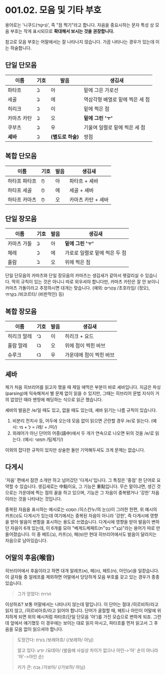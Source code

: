 # 001.02. 모음 및 기타 부호
용어로는 '니쿠드(ניקוד)', 즉 "점 찍기"라고 합니다.
자음을 중요시하는 문자 특성 상 모음 부호는 작게
표시되므로 **확대해서 보시는 것을 권장합니다.**

참고로 모음 부호는 어말에서는 잘 나타나지 않습니다.
가끔 나타나는 경우가 있는데 이는 하술합니다.
## 단일 단모음
| 이름 | 기호 | 발음 | 생김새 |
| - | - | - | - |
| 파타흐 | בַ | 아 | 밑에 그은 가로선 |
| 세골 | בֶ | 에 | 역삼각형 배열로 밑에 찍은 세 점 |
| 히리크 | בִ | 이 | 밑에 찍은 점 |
| 카마츠 카탄 | בָ | 오 | **밑에 그린 'ㅜ'** |
| 쿠부츠 | בֻ | 우 | 기울여 일렬로 밑에 찍은 세 점 |
| **셰바** | בְ | **(별도로 하술)** | 쌍점 |
## 복합 단모음
| 이름 | 기호 | 발음 | 생김새 |
| - | - | - | - |
| 하타프 파타흐 | חֲ | 아 | 파타흐 + 셰바 |
| 하타프 세골 | חֱ | 에 | 세골 + 셰바 |
| 하타프 카마츠 | חֳ | 오 | 카마츠 카탄 + 셰바 |
## 단일 장모음
| 이름 | 기호 | 발음 | 생김새 |
| - | - | - | - |
| 카마츠 가돌 | בָ | 아 | **밑에 그린 'ㅜ'** |
| 체레 | בֵ | 에 | 가로로 일렬로 밑에 찍은 두 점 |
| 홀람 | בֹ | 오 | 위에 찍은 점 |

단일 단모음의 카마츠와 단일 장모음의 카마츠는 생김새가 같아서
헷갈리실 수 있습니다. 딱히 규칙이 있는 것은 아니니 따로
외우셔야 합니다만, 카마츠 카탄은 잘 안 보이니 카마츠 가돌이라고
추정하시면 대개는 맞습니다. (예외: צָהֳרַיִם /초호라임/
(정오), בִּקָּרְתִּי /비코르티/ (비판적인) 등)
## 복합 장모음
| 이름 | 기호 | 발음 | 생김새 |
| - | - | - | - |
| 히리크 말레 | בִי | 이 | 히리크 + 요드 |
| 홀람 말레 | בוֹ | 오 | 위에 점이 찍힌 바브 |
| 슈루크 | בוּ | 우 | 가운데에 점이 찍힌 바브 |
## 셰바
제가 처음 히브리어를 읽고자 했을 때 제일 애먹은 부분이 바로 셰바입니다.
지금은 파싱(parsing)에 익숙해져서 별 문제 없이 읽을 수 있지만,
그때는 히브리어 문법 지식이 거의 없었던 때라 맨땅에 헤딩하는 식으로 읽곤 했습니다.

셰바의 발음은 /e/일 때도 있고, 없을 때도 있는데,
셰바 읽기는 나름 규칙이 있습니다.
1. 비분리 전치사 등, 어두에 오는데 모음 없이 읽으면 곤란할 경우 /e/로 읽는다. (예시: לְ + מִי = /레/ + /미/)
2. 외래어가 아닌 단어의 어중(語中)에서 두 개가 연속으로 나오면 뒤의 것을 /e/로 읽는다. (예시: תִּמְזְגִי /팀제기/)

이외의 잡다한 규칙이 있지만 상술한 둘만 기억해두셔도 크게 문제는 없습니다.
## 다게시
'자음' 편에서 잠깐 소개만 하고 넘어갔던
'다게시'입니다. 그 특징은 '중점' 한 단어로 요약할 수
있습니다. 생김새로는 中點이요, 그 기능은 重點입니다. 무슨 말이냐면,
생긴 것으로는 가운데에 찍는 점의 꼴을 하고 있으며, 기능은
그 자음이 중복됐거나 '강한' 자음이라는 것을 나타내는 것입니다.

중복된 자음을 표시하는 예시로는 הִסְכַּנּוּ /히스칸누/의 눈(נ)이
그러한 한편, 위 예시의 카프(כ)도 다게시가 있는데 여기에서는
중복된 자음이 아니라 '강한', 즉 다게시에 영향을 받아
발음이 변함을 표시하는 용도로 쓰였습니다. 다게시에
영향을 받아 발음이 변하던 자음이 6개 있는데, 이 6개를
모아 "베게드케페트(בֶּגֶ״ד כֶּפֶ״ת)"라는 용어가 따로
만들어졌습니다. 이 중 베트(ב), 카프(כ), 페(פ)만 현대 히브리어에서도
발음이 달라지는 자음으로 남아있습니다.
## 어말의 후음(喉音)
히브리어에서 후음이라고 하면 대개
알레프(א), 헤(ה), 헤트(ח), 아인(ע)을 일컫습니다.
이 글자들 중 알레프를 제외하면 어말에서 당당하게 모음 부호를
갖고 있는 경우가 종종 있습니다.
> 그가 얻었다: הִרְוִיחַ

이상하죠? 보통 어말에서는 나타나지 않는데
말입니다. 이 단어는 절대 /히르비하/라고 읽지 않고,
/히르비아흐/라고 읽어야 합니다. 단어가 굴절할 때,
헤트나 아인이 어말에 위치하게 되면 위의 예시처럼
파타흐(단일 단모음 '아')를 가진 모습으로 변하게 되죠. 그런데
앞에서 얘기했듯 이 경우에는 보이는 대로 읽지 마시고,
파타흐를 먼저 읽고서 그 후음을 모음 없이 읽으셔야 합니다.
> 도망간다: בּוֹרֵחַ /보레아흐/ (/보레하/ 아님)
> 
> 알고 있다: יוֹדֵעַ /요데아/ (발음에 사실상 차이가 없으나 아인->'아' 순이 아니라 '아'->아인 순)
> 
> 키가 큰: גָּבֹהַּ /가보아/ (/가보하/ 아님)
